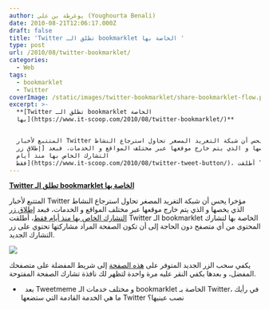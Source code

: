 ```yaml
---
author: يوغرطة بن علي (Youghourta Benali)
date: 2010-08-21T12:06:17.000Z
draft: false
title: 'Twitter تطلق الـ bookmarklet الخاصة بها '
type: post
url: /2010/08/twitter-bookmarklet/
categories:
  - Web
tags:
  - bookmarklet
  - Twitter
coverImage: /static/images/twitter-bookmarklet/share-bookmarklet-flow.png
excerpt: >-
  **[Twitter تطلق الـ bookmarklet الخاصة
  بها](https://www.it-scoop.com/2010/08/twitter-bookmarklet/)**


  المتتبع لأخبار Twitter مؤخرا يحس أن شبكة التغريد المصغر تحاول استرجاع النشاط
  الذي يخصها و الذي يتم خارج موقعها عبر مختلف المواقع و الخدمات، فبعد [إطلاق زر
  التشارك الخاص بها منذ أيام
  فقط](https://www.it-scoop.com/2010/08/twitter-tweet-button/)، أطلقت Twitter
---
```

**[Twitter تطلق الـ bookmarklet الخاصة بها](https://www.it-scoop.com/2010/08/twitter-bookmarklet/)**

المتتبع لأخبار Twitter مؤخرا يحس أن شبكة التغريد المصغر تحاول استرجاع النشاط الذي يخصها و الذي يتم خارج موقعها عبر مختلف المواقع و الخدمات، فبعد [إطلاق زر التشارك الخاص بها منذ أيام فقط](https://www.it-scoop.com/2010/08/twitter-tweet-button/)، أطلقت Twitter الـ bookmarklet الخاصة بها لتشارك المحتوى من أي متصفح دون الحاجة إلى أن تكون الصفحة المراد مشاركتها تحتوي على زر التشارك الجديد.

![](/static/images/twitter-bookmarklet/share-bookmarklet-flow.png)

يكفي سحب الزر الجديد المتوفر على [هذه الصفحة](http://dev.twitter.com/pages/share_bookmarklet) إلى شريط المفضلة على متصفحك المفضل، و بعدها يكفي النقر عليه مرة واحدة لتظهر لك نافذة تشارك الصفحة المفتوحة.

-     بعد Tweetmeme و مختلف خدمات الـ bookmarklet الخاصة بـ Twitter، في رأيك ما هي الخدمة القادمة التي ستضعها Twitter نصب عينيها؟
